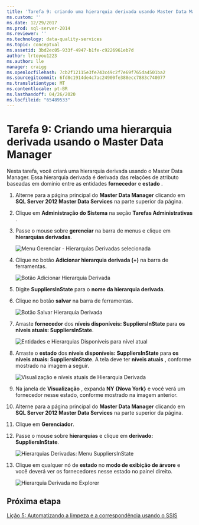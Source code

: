 ```yaml
---
title: 'Tarefa 9: criando uma hierarquia derivada usando Master Data Manager | Microsoft Docs'
ms.custom: ''
ms.date: 12/29/2017
ms.prod: sql-server-2014
ms.reviewer: ''
ms.technology: data-quality-services
ms.topic: conceptual
ms.assetid: 3bd2ec05-933f-4947-b1fe-c9226961eb7d
author: lrtoyou1223
ms.author: lle
manager: craigg
ms.openlocfilehash: 7cb2f12115e3fe743c49c2f7e69f765da4501ba2
ms.sourcegitcommit: 6fd8c1914de4c7ac24900fe388ecc7883c740077
ms.translationtype: MT
ms.contentlocale: pt-BR
ms.lasthandoff: 04/26/2020
ms.locfileid: "65489533"
---
```

# <a name="task-9-creating-a-derived-hierarchy-using-master-data-manager"></a>Tarefa 9: Criando uma hierarquia derivada usando o Master Data Manager
  Nesta tarefa, você criará uma hierarquia derivada usando o Master Data Manager. Essa hierarquia derivada é derivada das relações de atributo baseadas em domínio entre as entidades **fornecedor** e **estado** .  
  
1.  Alterne para a página principal do **Master Data Manager** clicando em **SQL Server 2012 Master Data Services** na parte superior da página.  
  
2.  Clique em **Administração do Sistema** na seção **Tarefas Administrativas** .  
  
3.  Passe o mouse sobre **gerenciar** na barra de menus e clique em **hierarquias derivadas**.  
  
     ![Menu Gerenciar - Hierarquias Derivadas selecionada](../../2014/tutorials/media/et-creatingaderivedhierarchyusingmdm-01.jpg "Menu Gerenciar - Hierarquias Derivadas selecionada")  
  
4.  Clique no botão **Adicionar hierarquia derivada (+)** na barra de ferramentas.  
  
     ![Botão Adicionar Hierarquia Derivada](../../2014/tutorials/media/et-creatingaderivedhierarchyusingmdm-02.jpg "Botão Adicionar Hierarquia Derivada")  
  
5.  Digite **SuppliersInState** para o **nome da hierarquia derivada**.  
  
6.  Clique no botão **salvar** na barra de ferramentas.  
  
     ![Botão Salvar Hierarquia Derivada](../../2014/tutorials/media/et-creatingaderivedhierarchyusingmdm-03.jpg "Botão Salvar Hierarquia Derivada")  
  
7.  Arraste **fornecedor** dos **níveis disponíveis: SuppliersInState** para **os níveis atuais: SuppliersInState**.  
  
     ![Entidades e Hierarquias Disponíveis para nível atual](../../2014/tutorials/media/et-creatingaderivedhierarchyusingmdm-04.jpg "Entidades e Hierarquias Disponíveis para nível atual")  
  
8.  Arraste o **estado** dos **níveis disponíveis: SuppliersInState** para **os níveis atuais: SuppliersInState**. A tela deve ter **níveis atuais** , conforme mostrado na imagem a seguir.  
  
     ![Visualização e níveis atuais de Hierarquia Derivada](../../2014/tutorials/media/et-creatingaderivedhierarchyusingmdm-05.jpg "Visualização e níveis atuais de Hierarquia Derivada")  
  
9. Na janela de **Visualização** , expanda **NY {Nova York}** e você verá um fornecedor nesse estado, conforme mostrado na imagem anterior.  
  
10. Alterne para a página principal do **Master Data Manager** clicando em **SQL Server 2012 Master Data Services** na parte superior da página.  
  
11. Clique em **Gerenciador**.  
  
12. Passe o mouse sobre **hierarquias** e clique em **derivado: SuppliersInState**.  
  
     ![Hierarquias Derivadas: Menu SuppliersInState](../../2014/tutorials/media/et-creatingaderivedhierarchyusingmdm-06.jpg "Hierarquias Derivadas: Menu SuppliersInState")  
  
13. Clique em qualquer nó de **estado** no **modo de exibição de árvore** e você deverá ver os fornecedores nesse estado no painel direito.  
  
     ![Hierarquia Derivada no Explorer](../../2014/tutorials/media/et-creatingaderivedhierarchyusingmdm-07.jpg "Hierarquia Derivada no Explorer")  
  
## <a name="next-step"></a>Próxima etapa  
 [Lição 5: Automatizando a limpeza e a correspondência usando o SSIS](../../2014/tutorials/lesson-5-automating-the-cleansing-and-matching-using-ssis.md)  
  
  
